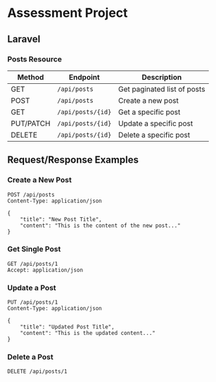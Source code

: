 # Assessment Project

## Laravel

### Posts Resource

| Method | Endpoint | Description |
|--------|----------|-------------|
| GET | `/api/posts` | Get paginated list of posts |
| POST | `/api/posts` | Create a new post |
| GET | `/api/posts/{id}` | Get a specific post |
| PUT/PATCH | `/api/posts/{id}` | Update a specific post |
| DELETE | `/api/posts/{id}` | Delete a specific post |

## Request/Response Examples


### Create a New Post
```http
POST /api/posts
Content-Type: application/json

{
    "title": "New Post Title",
    "content": "This is the content of the new post..."
}
```

### Get Single Post
```http
GET /api/posts/1
Accept: application/json
```


### Update a Post
```http
PUT /api/posts/1
Content-Type: application/json

{
    "title": "Updated Post Title",
    "content": "This is the updated content..."
}
```

### Delete a Post
```http
DELETE /api/posts/1
```